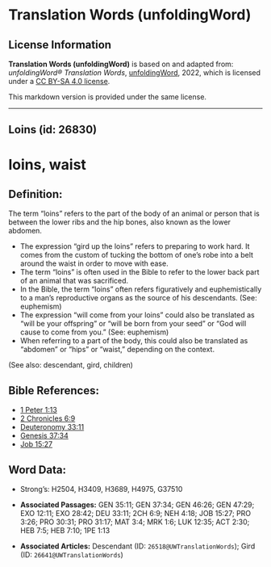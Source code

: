 # Translation Words (unfoldingWord)

## License Information

**Translation Words (unfoldingWord)** is based on and adapted from: _unfoldingWord® Translation Words_, [unfoldingWord](https://unfoldingword.org/utw), 2022, which is licensed under a [CC BY-SA 4.0 license](https://creativecommons.org/licenses/by-sa/4.0/legalcode.en).

This markdown version is provided under the same license.



--------------------------------

## Loins (id: 26830)

loins, waist
============

Definition:
-----------

The term “loins” refers to the part of the body of an animal or person that is between the lower ribs and the hip bones, also known as the lower abdomen.

* The expression “gird up the loins” refers to preparing to work hard. It comes from the custom of tucking the bottom of one’s robe into a belt around the waist in order to move with ease.
* The term “loins” is often used in the Bible to refer to the lower back part of an animal that was sacrificed.
* In the Bible, the term “loins” often refers figuratively and euphemistically to a man’s reproductive organs as the source of his descendants. (See: euphemism)
* The expression “will come from your loins” could also be translated as “will be your offspring” or “will be born from your seed” or “God will cause to come from you.” (See: euphemism)
* When referring to a part of the body, this could also be translated as “abdomen” or “hips” or “waist,” depending on the context.

(See also: descendant, gird, children)

Bible References:
-----------------

* [1 Peter 1:13](https://ref.ly/1Pet1:13)
* [2 Chronicles 6:9](https://ref.ly/2Chr6:9)
* [Deuteronomy 33:11](https://ref.ly/Deut33:11)
* [Genesis 37:34](https://ref.ly/Gen37:34)
* [Job 15:27](https://ref.ly/Job15:27)

Word Data:
----------

* Strong’s: H2504, H3409, H3689, H4975, G37510

* **Associated Passages:** GEN 35:11; GEN 37:34; GEN 46:26; GEN 47:29; EXO 12:11; EXO 28:42; DEU 33:11; 2CH 6:9; NEH 4:18; JOB 15:27; PRO 3:26; PRO 30:31; PRO 31:17; MAT 3:4; MRK 1:6; LUK 12:35; ACT 2:30; HEB 7:5; HEB 7:10; 1PE 1:13
* **Associated Articles:** Descendant (ID: `26518@UWTranslationWords`); Gird (ID: `26641@UWTranslationWords`)

